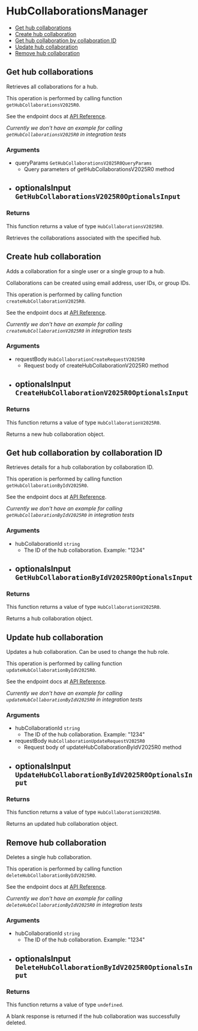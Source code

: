 # HubCollaborationsManager

- [Get hub collaborations](#get-hub-collaborations)
- [Create hub collaboration](#create-hub-collaboration)
- [Get hub collaboration by collaboration ID](#get-hub-collaboration-by-collaboration-id)
- [Update hub collaboration](#update-hub-collaboration)
- [Remove hub collaboration](#remove-hub-collaboration)

## Get hub collaborations

Retrieves all collaborations for a hub.

This operation is performed by calling function `getHubCollaborationsV2025R0`.

See the endpoint docs at
[API Reference](https://developer.box.com/reference/v2025.0/get-hub-collaborations/).

_Currently we don't have an example for calling `getHubCollaborationsV2025R0` in integration tests_

### Arguments

- queryParams `GetHubCollaborationsV2025R0QueryParams`
  - Query parameters of getHubCollaborationsV2025R0 method
- optionalsInput `GetHubCollaborationsV2025R0OptionalsInput`
  -

### Returns

This function returns a value of type `HubCollaborationsV2025R0`.

Retrieves the collaborations associated with the specified hub.

## Create hub collaboration

Adds a collaboration for a single user or a single group to a hub.

Collaborations can be created using email address, user IDs, or group IDs.

This operation is performed by calling function `createHubCollaborationV2025R0`.

See the endpoint docs at
[API Reference](https://developer.box.com/reference/v2025.0/post-hub-collaborations/).

_Currently we don't have an example for calling `createHubCollaborationV2025R0` in integration tests_

### Arguments

- requestBody `HubCollaborationCreateRequestV2025R0`
  - Request body of createHubCollaborationV2025R0 method
- optionalsInput `CreateHubCollaborationV2025R0OptionalsInput`
  -

### Returns

This function returns a value of type `HubCollaborationV2025R0`.

Returns a new hub collaboration object.

## Get hub collaboration by collaboration ID

Retrieves details for a hub collaboration by collaboration ID.

This operation is performed by calling function `getHubCollaborationByIdV2025R0`.

See the endpoint docs at
[API Reference](https://developer.box.com/reference/v2025.0/get-hub-collaborations-id/).

_Currently we don't have an example for calling `getHubCollaborationByIdV2025R0` in integration tests_

### Arguments

- hubCollaborationId `string`
  - The ID of the hub collaboration. Example: "1234"
- optionalsInput `GetHubCollaborationByIdV2025R0OptionalsInput`
  -

### Returns

This function returns a value of type `HubCollaborationV2025R0`.

Returns a hub collaboration object.

## Update hub collaboration

Updates a hub collaboration.
Can be used to change the hub role.

This operation is performed by calling function `updateHubCollaborationByIdV2025R0`.

See the endpoint docs at
[API Reference](https://developer.box.com/reference/v2025.0/put-hub-collaborations-id/).

_Currently we don't have an example for calling `updateHubCollaborationByIdV2025R0` in integration tests_

### Arguments

- hubCollaborationId `string`
  - The ID of the hub collaboration. Example: "1234"
- requestBody `HubCollaborationUpdateRequestV2025R0`
  - Request body of updateHubCollaborationByIdV2025R0 method
- optionalsInput `UpdateHubCollaborationByIdV2025R0OptionalsInput`
  -

### Returns

This function returns a value of type `HubCollaborationV2025R0`.

Returns an updated hub collaboration object.

## Remove hub collaboration

Deletes a single hub collaboration.

This operation is performed by calling function `deleteHubCollaborationByIdV2025R0`.

See the endpoint docs at
[API Reference](https://developer.box.com/reference/v2025.0/delete-hub-collaborations-id/).

_Currently we don't have an example for calling `deleteHubCollaborationByIdV2025R0` in integration tests_

### Arguments

- hubCollaborationId `string`
  - The ID of the hub collaboration. Example: "1234"
- optionalsInput `DeleteHubCollaborationByIdV2025R0OptionalsInput`
  -

### Returns

This function returns a value of type `undefined`.

A blank response is returned if the hub collaboration was
successfully deleted.
